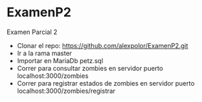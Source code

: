 # ExamenP2
Examen Parcial 2
- Clonar el repo: https://github.com/alexpolor/ExamenP2.git
- Ir a la rama master
- Importar en MariaDb petz.sql
- Correr para consultar zombies en servidor puerto localhost:3000/zombies 
- Correr para registrar estados de zombies en servidor puerto localhost:3000/zombies/registrar 